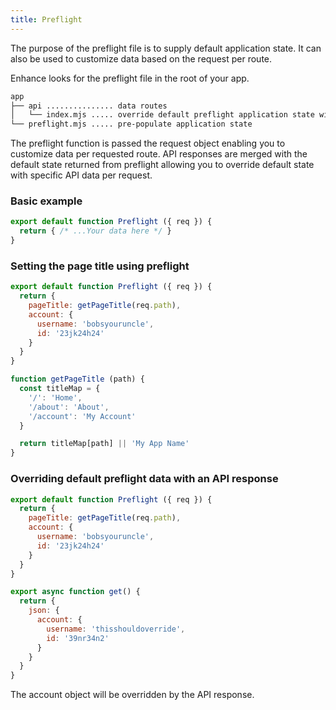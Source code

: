 ```yaml
---
title: Preflight
---
```



The purpose of the preflight file is to supply default application state.
It can also be used to customize data based on the request per route.

Enhance looks for the preflight file in the root of your app.

<doc-code filename="app/preflight.mjs">

```bash
app
├── api ............... data routes
│   └── index.mjs ..... override default preflight application state with api data
└── preflight.mjs ..... pre-populate application state

```
</doc-code>

The preflight function is passed the request object enabling you to customize data per requested route.
API responses are merged with the default state returned from preflight allowing you to override default state with specific API data per request.

### Basic example 

<doc-code filename="app/preflight.mjs">

  ```javascript
  export default function Preflight ({ req }) {
    return { /* ...Your data here */ }
  }
````
</doc-code>



### Setting the page title using preflight

<doc-code filename="app/preflight.mjs">

  ```javascript
  export default function Preflight ({ req }) {
    return {
      pageTitle: getPageTitle(req.path),
      account: {
        username: 'bobsyouruncle',
        id: '23jk24h24'
      }
    }
  }

  function getPageTitle (path) {
    const titleMap = {
      '/': 'Home',
      '/about': 'About',
      '/account': 'My Account'
    }

    return titleMap[path] || 'My App Name'
  }
````
</doc-code>



### Overriding default preflight data with an API response

<doc-code filename="app/preflight.mjs">

  ```javascript
  export default function Preflight ({ req }) {
    return {
      pageTitle: getPageTitle(req.path),
      account: {
        username: 'bobsyouruncle',
        id: '23jk24h24'
      }
    }
  }
````
</doc-code>

<doc-code filename="app/api/index.mjs">

  ```javascript
  export async function get() {
    return {
      json: {
        account: {
          username: 'thisshouldoverride',
          id: '39nr34n2'
        }
      }
    }
  }
````
</doc-code>

The account object will be overridden by the API response.



